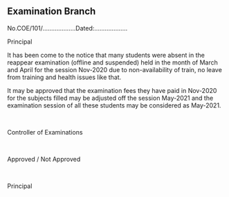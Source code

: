 ## Examination Branch

No.COE/101/……………….Dated:……………….

Principal

It has been come to the notice that many students were absent in the reappear examination (offline and suspended) held in the month of March and April for the session Nov-2020 due to non-availability of train, no leave from training and health issues like that.

It may be approved that the examination fees they have paid in Nov-2020 for the subjects filled may be adjusted off the session May-2021 and the examination session of all these students may be considered as May-2021.




</br>

Controller of Examinations


</br>

Approved / Not Approved


</br>

Principal
